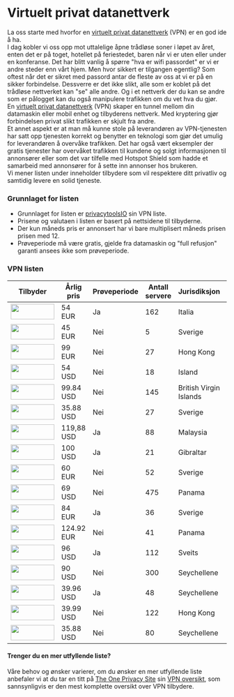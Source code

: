 # Virtuelt privat datanettverk

La oss starte med hvorfor en [virtuelt privat datanettverk](https://no.wikipedia.org/wiki/Virtual_private_network) (VPN) er en god ide å ha.  
I dag kobler vi oss opp mot uttalelige åpne trådløse soner i løpet av året, enten det er på toget, hotellet på feriestedet, baren når vi er uten eller under en konferanse. Det har blitt vanlig å spørre "hva er wifi passordet" er vi er andre steder enn vårt hjem. Men hvor sikkert er tilgangen egentlig? Som oftest når det er sikret med passord antar de fleste av oss at vi er på en sikker forbindelse. Dessverre er det ikke slikt, alle som er koblet på det trådløse nettverket kan "se" alle andre.  Og i et nettverk der du kan se andre som er pålogget kan du også manipulere trafikken om du vet hva du gjør.  
En [virtuelt privat datanettverk](https://no.wikipedia.org/wiki/Virtual_private_network) (VPN) skaper en tunnel mellom din datamaskin eller mobil enhet og tilbyderens nettverk. Med kryptering gjør forbindelsen privat slikt trafikken er skjult fra andre.   
Et annet aspekt er at man må kunne stole på leverandøren av VPN-tjenesten har satt opp tjenesten korrekt og benytter en teknologi som gjør det umulig for leverandøren å overvåke trafikken. Det har også vært eksempler der gratis tjenester har overvåket trafikken til kundene og solgt informasjonen til annonsører eller som det var tilfelle med Hotspot Shield som hadde et samarbeid med annonsører for å sette inn annonser hos brukeren.    
Vi mener listen under inneholder tilbydere som vil respektere ditt privatliv og samtidig levere en solid tjeneste.  

### Grunnlaget for listen
* Grunnlaget for listen er [privacytoolsIO](https://www.privacytools.io/#vpn) sin VPN liste.  
* Prisene og valutaen i listen er basert på nettsidene til tilbyderne.  
* Der kun måneds pris er annonsert har vi bare multiplisert måneds prisen prisen med 12.  
* Prøveperiode må være gratis, gjelde fra datamaskin og "full refusjon" garanti ansees ikke som prøveperiode.


### VPN listen
<table>
        <thead>
          <tr>
            <th>Tilbyder</th>
            <th>Årlig pris</th>
            <th>Prøveperiode</th>
            <th>Antall servere</th>
            <th>Jurisdiksjon</th>
            <th>Nettside</th>
          </tr>
        </thead>
        <tbody>
          <tr>
            <td data-value="AirVPN">
              <a href="https://airvpn.org/"><img src="img/vpn/AirVPN.gif" width="100" height="35"></a></td>
            <td>54 EUR</td>
            <td><span class="label label-success">Ja</span></td>
            <td>162</td>
            <td>Italia</td>
            <td><a href="https://airvpn.org/">AirVPN.org</a></td>
          </tr>
          <tr>
            <td data-value="AzireVPN">
              <a href="https://www.azirevpn.com/"><img src="img/vpn/AzireVPN.gif" width="100" height="35"></a>
            </td>
            <td>45 EUR</td>
            <td><span class="label label-warning">Nei</span></td>
            <td>5</td>
            <td>Sverige</td>
            <td><a href="https://www.azirevpn.com/">AzireVPN.com</a></td>
          </tr>
          <tr>
            <td data-value="blackVPN">
              <a href="https://www.blackvpn.com/"><img src="img/vpn/blackVPN.gif" width="100" height="35"></a>
            </td>
            <td>99 EUR</td>
            <td><span class="label label-warning">Nei</span></td>
            <td>27</td>
            <td> Hong Kong</td>
            <td><a href="https://www.blackvpn.com/">blackVPN.com</a></td>
          </tr>
          <tr>
            <td data-value="Cryptostorm">
              <a href="https://cryptostorm.is/"><img src="img/vpn/Cryptostorm.gif" width="100" height="35"></a>
            </td>
            <td>54 USD</td>
            <td><span class="label label-warning">Nei</span></td>
            <td>18</td>
            <td>Island</td>
            <td><a href="https://cryptostorm.is/">Cryptostorm.is</a></td>
          </tr>
          <tr>
            <td data-value="ExpressVPN">
              <a href="https://www.expressvpn.com/"><img src="img/vpn/ExpressVPN.gif" width="100" height="35"></a>
            </td>
            <td>99.84 USD</td>
            <td><span class="label label-warning">Nei</span></td>
            <td>145</td>
            <td>British Virgin Islands</td>
            <td><a href="https://www.expressvpn.com/">ExpressVPN.com</a></td>
          </tr>
          <tr>
            <td data-value="FrootVPN">
              <a href="https://www.frootvpn.com/"><img src="img/vpn/FrootVPN.gif" width="100" height="35"></a>
            </td>
            <td>35.88 USD</td>
            <td><span class="label label-warning">Nei</span></td>
            <td>27</td>
            <td>Sverige</td>
            <td><a href="https://www.frootvpn.com/">FrootVPN.com</a></td>
          </tr>
          <tr>
            <td data-value="hide.me">
              <a href="https://hide.me/"><img src="img/vpn/hide.me.gif" width="100" height="35"></a>
            </td>
            <td>119,88 USD</td>
            <td><span class="label label-success">Ja</span></td>
            <td>88</td>
            <td><span class="flag-icon flag-icon-my"></span> Malaysia</td>
            <td><a href="https://hide.me/">hide.me</a></td>
          </tr>
          <tr>
            <td data-value="IVPN">
              <a href="https://www.ivpn.net/"><img src="img/vpn/IVPN.gif" width="100" height="35"></a>
            </td>
            <td>100 USD</td>
            <td><span class="label label-success">Ja</span></td>
            <td>21</td>
            <td><span class="flag-icon flag-icon-gi"></span> Gibraltar</td>
            <td><a href="https://www.ivpn.net/">IVPN.net</a></td>
          </tr>
          <tr>
            <td data-value="Mullvad">
              <a href="https://mullvad.net/"><img src="img/vpn/Mullvad.gif" width="100" height="35"></a>
            </td>
            <td>60 EUR</td>
            <td><span class="label label-warning">Nei</span></td>
            <td>52</td>
            <td>Sverige</td>
            <td><a href="https://mullvad.net/">Mullvad.net</a></td>
          </tr>
          <tr>
            <td data-value="NordVPN">
              <a href="https://Nordvpn.com/"><img src="img/vpn/NordVPN.gif" width="100" height="35"></a>
            </td>
            <td>69 USD</td>
            <td><span class="label label-warning">Nei</span></td>
            <td>475</td>
            <td><span class="flag-icon flag-icon-pa"></span> Panama</td>
            <td><a href="https://Nordvpn.com/">NordVPN.com</a></td>
          </tr>
          <tr>
            <td data-value="OVPN.com">
              <a href="https://www.ovpn.com/"><img src="img/vpn/OVPN.gif" width="100" height="35"></a>
            </td>
            <td>84 EUR</td>
            <td><span class="label label-success">Ja</span></td>
            <td>36</td>
            <td>Sverige</td>
            <td><a href="https://www.ovpn.com/">OVPN.com</a></td>
          </tr>
          <tr>
            <td data-value="Perfect Privacy">
              <a href="https://www.perfect-privacy.com/"><img src="img/vpn/Perfect-Privacy.gif" width="100" height="35"></a>
            </td>
            <td>124.92 EUR</td>
            <td><span class="label label-warning">Nei</span></td>
            <td>41</td>
            <td><span class="flag-icon flag-icon-pa"></span> Panama</td>
            <td><a href="https://www.perfect-privacy.com/">Perfect-Privacy.com</a></td>
          </tr>
        <tr>
      <td data-value="ProtonVPN">
      <a href="https://protonvpn.com/"><img src="img/vpn/ProtonVPN.png" width="100" height="35"></a     >
      </td>
      <td>96 USD</td>
       <td><span class="label label-success">Ja</span></td>
      <td>112</td>
      <td>Sveits</td>
      <td><a href="https://protonvpn.com/">ProtonVPN.com</a></td>
      </tr>
          <tr>
            <td data-value="Proxy.sh">
              <a href="https://proxy.sh/"><img src="img/vpn/Proxy.sh.gif" width="100" height="35"></a>
            </td>
            <td>90 USD</td>
            <td><span class="label label-warning">Nei</span></td>
            <td>300</td>
            <td>Seychellene</td>
            <td><a href="https://proxy.sh/">Proxy.sh</a></td>
          </tr>
          <tr>
            <td data-value="Trust.Zone">
              <a href="https://trust.zone/"><img src="img/vpn/Trust.Zone.gif" width="100" height="35"></a>
            </td>
            <td>39.96 USD</td>
            <td><span class="label label-success">Ja</span></td>
            <td>48</td>
            <td>Seychellene</td>
            <td><a href="https://trust.zone/">Trust.Zone</a></td>
          </tr>
          <tr>
            <td data-value="VPN.ht">
              <a href="https://vpn.ht/"><img src="img/vpn/VPN.ht.gif" width="100" height="35"></a>
            </td>
            <td >39.99 USD</td>
            <td><span class="label label-warning">Nei</span></td>
            <td>122</td>
            <td><span class="flag-icon flag-icon-hk"></span> Hong Kong</td>
            <td><a href="https://vpn.ht/">VPN.ht</a></td>
          </tr>
          <tr>
            <td data-value="VPNTunnel">
              <a href="https://vpntunnel.com/"><img src="img/vpn/VPNTunnel.gif" width="100" height="35"></a>
            </td>
            <td>35.88 USD</td>
            <td><span class="label label-warning">Nei</span></td>
            <td>80</td>
            <td>Seychellene</td>
            <td><a href="https://vpntunnel.com/">VPNTunnel.com</a></td>
          </tr>
        </tbody>
      </table>


#### Trenger du en mer utfyllende liste?  
Våre behov og ønsker varierer, om du ønsker en mer utfyllende liste anbefaler vi at du tar en titt på [The One Privacy Site](https://thatoneprivacysite.net) sin [VPN oversikt](https://thatoneprivacysite.net/vpn-comparison-chart/), som sannsynligvis er den mest komplette oversikt over VPN tilbydere.
